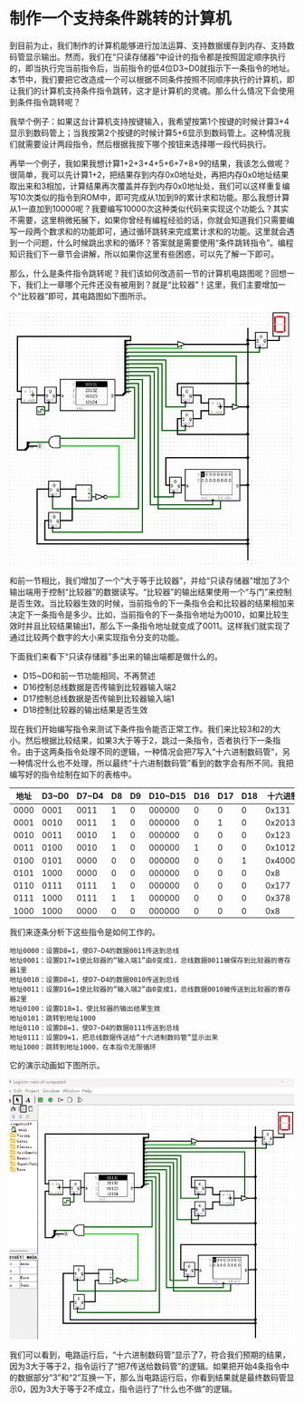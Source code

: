# 制作一个支持条件跳转的计算机

到目前为止，我们制作的计算机能够进行加法运算、支持数据缓存到内存、支持数码管显示输出。然而，我们在“只读存储器”中设计的指令都是按照固定顺序执行的，即当执行完当前指令后，当前指令的低4位D3\~D0就指示下一条指令的地址。本节中，我们要把它改造成一个可以根据不同条件按照不同顺序执行的计算机，即让我们的计算机支持条件指令跳转，这才是计算机的灵魂。那么什么情况下会使用到条件指令跳转呢？

我举个例子：如果这台计算机支持按键输入，我希望按第1个按键的时候计算3+4显示到数码管上；当我按第2个按键的时候计算5+6显示到数码管上。这种情况我们就需要设计两段指令，然后根据我按下哪个按钮来选择哪一段代码执行。

再举一个例子，我如果我想计算1+2+3+4+5+6+7+8+9的结果，我该怎么做呢？很简单，我可以先计算1+2，把结果存到内存0x0地址处，再把内存0x0地址结果取出来和3相加，计算结果再次覆盖并存到内存0x0地址处，我们可以这样重复编写10次类似的指令到ROM中，即可完成从1加到9的累计求和功能。那么我想计算从1一直加到10000呢？我要编写10000次这种类似代码来实现这个功能么？其实不需要，这里稍微拓展下，如果你曾经有编程经验的话，你就会知道我们只需要编写一段两个数求和的功能即可，通过循环跳转来完成累计求和的功能。这里就会遇到一个问题，什么时候跳出求和的循环？答案就是需要使用“条件跳转指令”。编程知识我们下一章节会讲解，所以如果你这里有些困惑，可以先了解一下即可。

那么，什么是条件指令跳转呢？我们该如何改造前一节的计算机电路图呢？回想一下，我们上一章哪个元件还没有被用到？就是“比较器”！这里，我们主要增加一个“比较器”即可，其电路图如下图所示。

![](pic/5-6.gif)

和前一节相比，我们增加了一个“大于等于比较器”，并给“只读存储器”增加了3个输出端用于控制“比较器”的数据读写。“比较器”的输出结果使用一个“与门”来控制是否生效。当比较器生效的时候，当前指令的下一条指令会和比较器的结果相加来决定下一条指令是多少。比如，当前指令的下一条指令地址为0010，如果比较生效时并且比较结果输出1，那么下一条指令地址就变成了0011。这样我们就实现了通过比较两个数字的大小来实现指令分支的功能。

下面我们来看下“只读存储器”多出来的输出端都是做什么的。
* D15\~D0和前一节功能相同，不再赘述
* D16控制总线数据是否传输到比较器输入端2
* D17控制总线数据是否传输到比较器输入端1
* D18控制比较器的输出结果是否生效

现在我们开始编写指令来测试下条件指令能否正常工作。我们来比较3和2的大小。然后根据比较结果，如果3大于等于2，跳过一条指令，否者执行下一条指令。由于这两条指令处理不同的逻辑，一种情况会把7写入“十六进制数码管”，另一种情况什么也不处理，所以最终“十六进制数码管”看到的数字会有所不同。我把编写好的指令绘制在如下的表格中。

|地址|D3\~D0|D7\~D4|D8|D9|D10\~D15|D16|D17|D18|十六进制|
|-|-|-|-|-|-|-|-|-|-|
|0000|0001|0011|1|0|000000|0|0|0|0x131|
|0001|0010|0011|1|0|000000|0|1|0|0x20132|
|0010|0011|0010|1|0|000000|0|0|0|0x123|
|0011|0100|0010|1|0|000000|1|0|0|0x10124|
|0100|0101|0000|0|0|000000|0|0|1|0x40005|
|0101|1000|0000|0|0|000000|0|0|0|0x8|
|0110|0111|0111|1|0|000000|0|0|0|0x177|
|0111|1000|0111|1|1|000000|0|0|0|0x378|
|1000|1000|0000|0|0|000000|0|0|0|0x8|

我们来逐条分析下这些指令是如何工作的。

    地址0000：设置D8=1，使D7~D4的数据0011传送到总线
    地址0001：设置D17=1使比较器的“输入端1”由0变成1，总线数据0011被保存到比较器的寄存器1里
    地址0010：设置D8=1，使D7~D4的数据0010传送到总线
    地址0011：设置D16=1使比较器的“输入端2”由0变成1，总线数据0010被传送到比较器的寄存器2里
    地址0100：设置D18=1，使比较器的输出结果生效
    地址0101：跳转到地址1000
    地址0110：设置D8=1，使D7~D4的数据0111传送到总线
    地址0111：设置D9=1，把总线数据传送给“十六进制数码管”显示出来
    地址1000：跳转到地址1000，在本指令无限循环

它的演示动画如下图所示。

![](pic/5-7.gif)

我们可以看到，电路运行后，“十六进制数码管”显示了7，符合我们预期的结果，因为3大于等于2，指令运行了“把7传送给数码管”的逻辑。如果把开始4条指令中的数据部分“3”和“2”互换一下，那么当电路运行后，你看到结果就是最终数码管显示0，因为3大于等于2不成立，指令运行了“什么也不做”的逻辑。